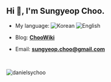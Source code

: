 <h2 align="left">Hi 👋, I'm Sungyeop Choo.</h2>

- My language: 
![Korean](https://img.shields.io/badge/Korean-red)
![English](https://img.shields.io/badge/English-blue)

- Blog: **[ChooWiki](https://choowiki.com/)**

- Email: **[sungyeop.choo@gmail.com](mailto:sungyeop.choo@gmail.com)**

<br>

<p><img align="left" src="https://github-readme-streak-stats.herokuapp.com/?user=danielsychoo&" alt="danielsychoo" /></p>

